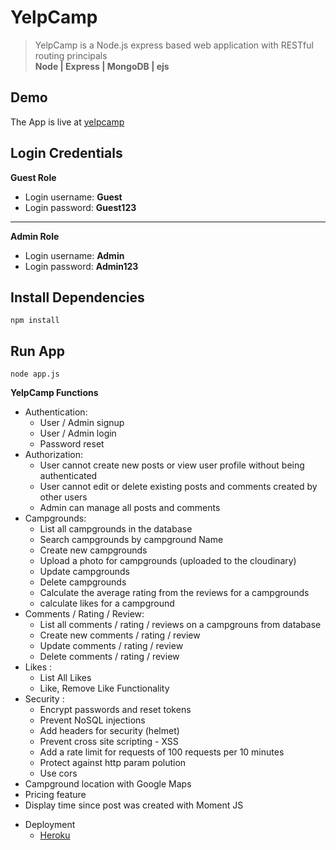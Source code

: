 # YelpCamp

> YelpCamp is a Node.js express based web application with RESTful routing principals
> <br> <b>Node | Express | MongoDB | ejs</b>

## Demo

The App is live at [yelpcamp](https://yelpcamp-mahadi-devo.herokuapp.com/campgrounds)

## Login Credentials

<b> Guest Role </b>

<ul>
    <li>Login username: <b>Guest</b></li>
    <li>Login password: <b>Guest123</b></li>
</ul>
<hr>
<b> Admin Role </b>
<ul>
    <li>Login username: <b>Admin</b></li>
    <li>Login password: <b>Admin123</b></li>
</ul>

## Install Dependencies

```
npm install
```

## Run App

```
node app.js
```

<b>YelpCamp Functions</b>

<ul>
    <li>Authentication:
        <ul>
            <li>User / Admin signup</li>
            <li>User / Admin login</li>
            <li>Password reset </li>
        </ul>
    </li>
    <li>Authorization:
        <ul>
            <li>User cannot create new posts or view user profile without being authenticated</li>
            <li>User cannot edit or delete existing posts and comments created by other users
            </li>
            <li>Admin can manage all posts and comments</li>
        </ul>
    </li>
        <li>Campgrounds:
        <ul>
            <li>List all campgrounds in the database</li>
            <li>Search campgrounds by campground Name</li>
            <li>Create new campgrounds</li>
            <li>Upload a photo for campgrounds (uploaded to the cloudinary)</li>
            <li>Update campgrounds</li>
            <li>Delete campgrounds</li>
            <li>Calculate the average rating from the reviews for a campgrounds</li>
            <li>calculate likes for a campground</li>
        </ul>
        </li>
        <li>Comments / Rating / Review:
        <ul>
            <li>List all comments / rating / reviews on a campgrouns from database</li>
            <li>Create new comments / rating / review</li>
            <li>Update comments / rating / review</li>
            <li>Delete comments / rating / review</li>
        </ul>
        <li>Likes :
        <ul>
            <li>List All Likes</li>
            <li>Like, Remove Like Functionality</li>
        </ul>
        </li>
        <li>Security :
        <ul>
            <li>Encrypt passwords and reset tokens</li>
            <li>Prevent NoSQL injections</li>
            <li>Add headers for security (helmet)</li>
            <li>Prevent cross site scripting - XSS</li>
            <li>Add a rate limit for requests of 100 requests per 10 minutes</li>
            <li>Protect against http param polution</li>
            <li>Use cors</li>
        </ul>
        </li>
    <li>Campground location with Google Maps</li>
    <li>Pricing feature</li>
    <li>Display time since post was created with Moment JS </li>

</ul>
<ul>
    <li>Deployment
        <ul>
        <li><a href ="www.heroku.com">Heroku</a></li>
        </ul>
    </li>
</ul>
